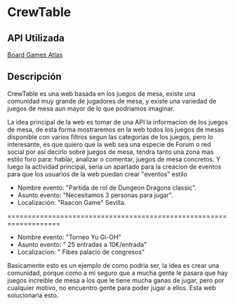 # CrewTable

## API Utilizada

[Board Games Atlas](https://www.boardgameatlas.com/api/docs) 

## Descripción

CrewTable es una web basada en los juegos de mesa, existe una comunidad muy grande de jugadores de mesa, y existe una variedad de juegos de mesa 
aun mayor de lo que podriamos imaginar.

La idea principal de la web es tomar de una API la informacion de los juegos de mesa, de esta forma mostraremos
en la web todos los juegos de mesas disponible con varios filtros segun las categorias de los juegos, pero lo interesante, es que quiero que la web 
sea una especie de Forum o red social por asi decirlo sobre juegos de mesa, tendra tanto una zona mas estilo foro para: hablar, analizar o comentar, juegos de mesa
concretos. Y luego la actividad principal, seria un apartado para la creacion de eventos para que los usuarios de la web puedan crear "eventos" estilo 
  
- Nombre evento:  "Partida de rol de Dungeon Dragons classic". 
- Asunto evento:  "Necesitamos 3 personas para jugar".
- Localización: "Raacon Game" Sevilla.

===================================================================

- Nombre evento: "Torneo Yu Gi-OH"
- Asunto evento: " 25 entradas a 10€/entrada"
- Localizacion:  " Fibes palacio de congresos"

Basicamente esto es un ejemplo de como podria ser, la idea es crear una comunidad, porque como a mi seguro que a mucha gente le pasara que hay 
juegos increible de mesa a los que le tiene mucha ganas de jugar, pero por cualquier motivo, no encuentro gente para poder jugar a ellos. 
Esta web solucionaria esto.
